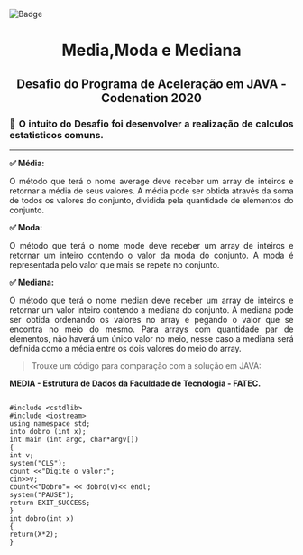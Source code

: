 ![Badge](https://img.shields.io/static/v1?label=JAVA&message=framework&color=red&style=for-the-badge&logo=JAVA)



<h1 align="center"> Media,Moda e Mediana </h1>
<h2 align="center"> Desafio do Programa de Aceleração em JAVA - Codenation 2020 </h2>

<h3 align="justify"> 📌 O intuito do Desafio  foi desenvolver a realização de calculos estatisticos comuns. 
 </h3>
 
 -------

<p align="justify"> <b>✅ Média:</b></p>
<p align="justify">O método que terá o nome average deve receber um array de inteiros e retornar a média de seus valores. 
A média pode ser obtida através da soma de todos os valores do conjunto, dividida pela quantidade de elementos do conjunto.</p>

<p align="justify"><b> ✅ Moda:</b></p>
<p align="justify">O método que terá o nome mode deve receber um array de inteiros e retornar um inteiro contendo o valor da moda do conjunto. 
A moda é representada pelo valor que mais se repete no conjunto.</p>

<p align="justify"><b> ✅ Mediana:</b></p>
<p align="justify">O método que terá o nome median deve receber um array de inteiros e retornar um valor inteiro contendo a mediana do conjunto. A mediana pode ser obtida ordenando os valores no array e pegando o valor que se encontra no meio do mesmo. Para arrays com quantidade par de elementos, não haverá um único valor no meio, nesse caso a mediana será definida
como a média entre os dois valores do meio do array.</p>


>  Trouxe um código para comparação com a solução em JAVA: 

<p><b> MEDIA - Estrutura de Dados da Faculdade de Tecnologia - FATEC.</b></P>


```

#include <cstdlib>
#include <iostream>
using namespace std;
into dobro (int x);
int main (int argc, char*argv[])
{
int v;
system("CLS");
count <<"Digite o valor:";
cin>>v;
count<<"Dobro"= << dobro(v)<< endl;
system("PAUSE");
return EXIT_SUCCESS;	
}
int dobro(int x)
{
return(X*2);
}

```

